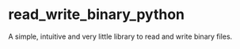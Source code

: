 # read_write_binary_python
A simple, intuitive and very little library to read and write binary files.
